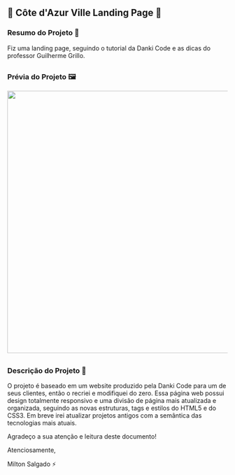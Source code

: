 ## 🏨 Côte d'Azur Ville Landing Page 🏨

### Resumo do Projeto 📄
Fiz uma landing page, seguindo o tutorial da Danki Code e as dicas do professor Guilherme Grillo.

##

### Prévia do Projeto 🖼️
<div align="center">
    <img height="600em" src="images/landing_page_cotedazur.png">
</div>

##

### Descrição do Projeto 📖
O projeto é baseado em um website produzido pela Danki Code para um de seus clientes, então o recriei e modifiquei do zero.
Essa página web possui design totalmente responsivo e uma divisão de página mais atualizada e organizada, seguindo as novas estruturas, tags e estilos do HTML5 e do CSS3. Em breve irei atualizar projetos antigos com a semântica das tecnologias mais atuais.

Agradeço a sua atenção e leitura deste documento!

Atenciosamente,

Milton Salgado ⚡
